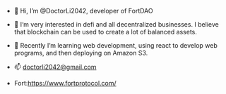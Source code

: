 - 👋 Hi, I’m @DoctorLi2042, developer of FortDAO
- 👀 I‘m very interested in defi and all decentralized businesses. I believe that blockchain can be used to create a lot of balanced assets.
- 🌱 Recently I’m learning web development, using react to develop web programs, and then deploying on Amazon S3.
- 📫 doctorli2042@gmail.com

- Fort:https://www.fortprotocol.com/

<!---
DoctorLi2042/DoctorLi2042 is a ✨ special ✨ repository because its `README.md` (this file) appears on your GitHub profile.
You can click the Preview link to take a look at your changes.
--->
